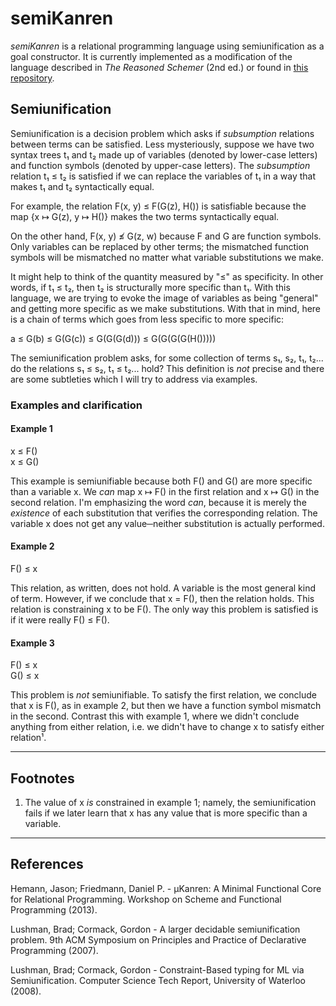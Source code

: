 # semiKanren

*semiKanren* is a relational programming language using semiunification as a goal constructor. It is currently implemented as a modification of the language described in *The Reasoned Schemer* (2nd ed.) or found in [this repository](https://github.com/TheReasonedSchemer2ndEd/CodeFromTheReasonedSchemer2ndEd).

## Semiunification

Semiunification is a decision problem which asks if *subsumption* relations between terms can be satisfied. Less mysteriously, suppose we have two syntax trees t₁ and t₂ made up of variables (denoted by lower-case letters) and function symbols (denoted by upper-case letters). The *subsumption* relation t₁ ≤ t₂ is satisfied if we can replace the variables of t₁ in a way that makes t₁ and t₂ syntactically equal.

For example, the relation F(x, y) ≤ F(G(z), H()) is satisfiable because the map {x ↦ G(z), y ↦ H()} makes the two terms syntactically equal.

On the other hand, F(x, y) ≰ G(z, w) because F and G are function symbols. Only variables can be replaced by other terms; the mismatched function symbols will be mismatched no matter what variable substitutions we make.

It might help to think of the quantity measured by "≤" as specificity. In other words, if t₁ ≤ t₂, then t₂ is structurally more specific than t₁. With this language, we are trying to evoke the image of variables as being "general" and getting more specific as we make substitutions. With that in mind, here is a chain of terms which goes from less specific to more specific:

a ≤ G(b) ≤ G(G(c)) ≤ G(G(G(d))) ≤ G(G(G(G(H()))))

The semiunification problem asks, for some collection of terms s₁, s₂, t₁, t₂... do the relations s₁ ≤ s₂, t₁ ≤ t₂... hold? This definition is *not* precise and there are some subtleties which I will try to address via examples.

### Examples and clarification

#### Example 1

x ≤ F()\
x ≤ G()

This example is semiunifiable because both F() and G() are more specific than a variable x. We *can* map x ↦ F() in the first relation and x ↦ G() in the second relation. I'm emphasizing the word *can*, because it is merely the *existence* of each substitution that verifies the corresponding relation. The variable x does not get any value─neither substitution is actually performed.

#### Example 2

F() ≤ x

This relation, as written, does not hold. A variable is the most general kind of term. However, if we conclude that x = F(), then the relation holds. This relation is constraining x to be F(). The only way this problem is satisfied is if it were really F() ≤ F().

#### Example 3

F() ≤ x\
G() ≤ x

This problem is *not* semiunifiable. To satisfy the first relation, we conclude that x is F(), as in example 2, but then we have a function symbol mismatch in the second. Contrast this with example 1, where we didn't conclude anything from either relation, i.e. we didn't have to change x to satisfy either relation¹.

*****

## Footnotes

1. The value of x *is* constrained in example 1; namely, the semiunification fails if we later learn that x has any value that is more specific than a variable.

*****

## References

Hemann, Jason; Friedmann, Daniel P. - μKanren: A Minimal Functional Core for Relational Programming. Workshop on Scheme and Functional Programming (2013).

Lushman, Brad; Cormack, Gordon - A larger decidable semiunification problem. 9th ACM Symposium on Principles and Practice of Declarative Programming (2007).

Lushman, Brad; Cormack, Gordon - Constraint-Based typing for ML via Semiunification. Computer Science Tech Report, University of Waterloo (2008).
